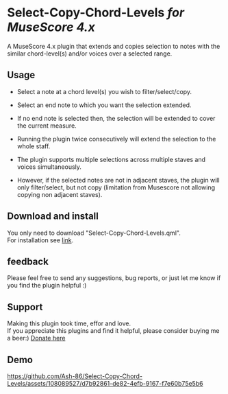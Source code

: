 # Select-Copy-Chord-Levels *for MuseScore 4.x*
 A MuseScore 4.x plugin that extends and copies selection to notes with the similar chord-level(s) and/or voices over a selected range.  

 ## Usage
 - Select a note at a chord level(s) you wish to filter/select/copy.

 - Select an end note to which you want the selection extended.
 
 - If no end note is selected then, the selection will be extended to cover the current measure. 

 - Running the plugin twice consecutively will extend the selection to the whole staff.

 - The plugin supports multiple selections across multiple staves and voices simultaneously. 

 - However, if the selected notes are not in adjacent staves, the plugin will only filter/select, but not copy (limitation from Musescore not allowing copying non adjacent staves).

 ## Download and install
 You only need to download "Select-Copy-Chord-Levels.qml".  
 For installation see [link](https://musescore.org/en/handbook/3/plugins#installation).

 ## feedback
 Please feel free to send any suggestions, bug reports, or just let me know if you find the plugin helpful  :)

 ## Support 
 Making this plugin took time, effor and love.   
 If you appreciate this plugins and find it helpful, please consider buying me a beer:) 
 [Donate here](https://www.paypal.com/donate/?hosted_button_id=BH676KMHGVHC8)


 ## Demo
 https://github.com/Ash-86/Select-Copy-Chord-Levels/assets/108089527/d7b92861-de82-4efb-9167-f7e60b75e5b6

